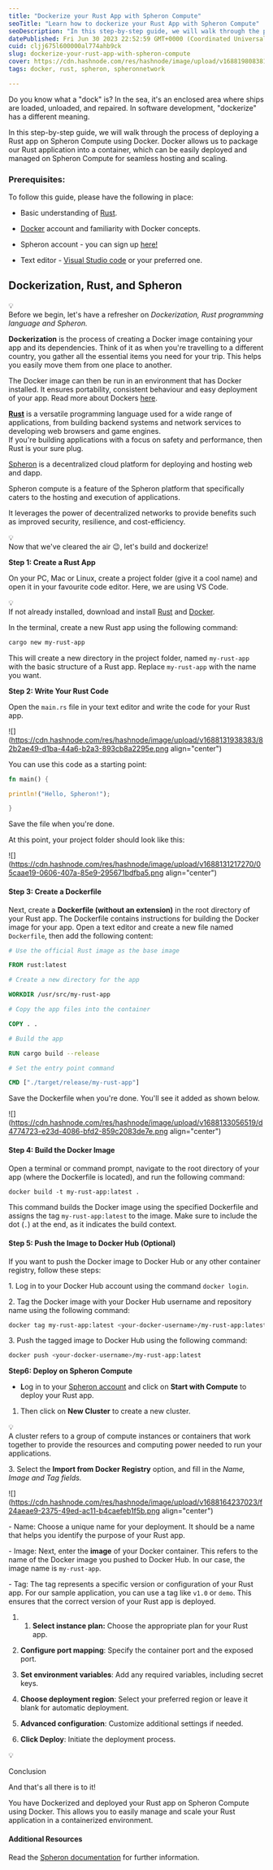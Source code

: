 ```yaml
---
title: "Dockerize your Rust App with Spheron Compute"
seoTitle: "Learn how to dockerize your Rust App with Spheron Compute"
seoDescription: "In this step-by-step guide, we will walk through the process of deploying a Rust app on Spheron Compute using Docker."
datePublished: Fri Jun 30 2023 22:52:59 GMT+0000 (Coordinated Universal Time)
cuid: cljj675l600000al774ahb9ck
slug: dockerize-your-rust-app-with-spheron-compute
cover: https://cdn.hashnode.com/res/hashnode/image/upload/v1688198083812/4f4894a0-f87b-4e42-b7ae-5d67de2b7a1f.png
tags: docker, rust, spheron, spheronnetwork

---
```


Do you know what a "dock" is? In the sea, it's an enclosed area where ships are loaded, unloaded, and repaired. In software development, "dockerize" has a different meaning.

In this step-by-step guide, we will walk through the process of deploying a Rust app on Spheron Compute using Docker. Docker allows us to package our Rust application into a container, which can be easily deployed and managed on Spheron Compute for seamless hosting and scaling.

### Prerequisites:

To follow this guide, please have the following in place:

* Basic understanding of [Rust](https://www.rust-lang.org/).
    
* [Docker](https://www.docker.com/) account and familiarity with Docker concepts.
    
* Spheron account - you can sign up [here!](https://spheron.network/)
    
* Text editor - [Visual Studio code](https://code.visualstudio.com/) or your preferred one.
    

## Dockerization, Rust, and Spheron

<div data-node-type="callout">
<div data-node-type="callout-emoji">💡</div>
<div data-node-type="callout-text">Before we begin, let's have a refresher on <em>Dockerization, Rust programming language and Spheron.</em></div>
</div>

**Dockerization** is the process of creating a Docker image containing your app and its dependencies. Think of it as when you're travelling to a different country, you gather all the essential items you need for your trip. This helps you easily move them from one place to another.

The Docker image can then be run in an environment that has Docker installed. It ensures portability, consistent behaviour and easy deployment of your app. Read more about Dockers [here](https://medium.com/uptime-99/the-benefits-of-using-docker-for-development-and-operations-2c5256ad89bc).

[**Rust**](https://www.rust-lang.org/) is a versatile programming language used for a wide range of applications, from building backend systems and network services to developing web browsers and game engines.  
If you're building applications with a focus on safety and performance, then Rust is your sure plug.

[Spheron](https://spheron.network/) is a decentralized cloud platform for deploying and hosting web and dapp.

Spheron compute is a feature of the Spheron platform that specifically caters to the hosting and execution of applications.

It leverages the power of decentralized networks to provide benefits such as improved security, resilience, and cost-efficiency.

<div data-node-type="callout">
<div data-node-type="callout-emoji">💡</div>
<div data-node-type="callout-text">Now that we've cleared the air 😉, let's build and dockerize!</div>
</div>

**Step 1: Create a Rust App**

On your PC, Mac or Linux, create a project folder (give it a cool name) and open it in your favourite code editor. Here, we are using VS Code.

<div data-node-type="callout">
<div data-node-type="callout-emoji">💡</div>
<div data-node-type="callout-text">If not already installed, download and install <a target="_blank" rel="noopener noreferrer nofollow" href="https://www.rust-lang.org/tools/install" style="pointer-events: none">Rust</a> and <a target="_blank" rel="noopener noreferrer nofollow" href="https://www.docker.com/get-started/" style="pointer-events: none">Docker</a>.</div>
</div>

In the terminal, create a new Rust app using the following command:

```bash
cargo new my-rust-app
```

This will create a new directory in the project folder, named `my-rust-app` with the basic structure of a Rust app. Replace `my-rust-app` with the name you want.

**Step 2: Write Your Rust Code**

Open the `main.rs` file in your text editor and write the code for your Rust app.

![](https://cdn.hashnode.com/res/hashnode/image/upload/v1688131938383/82b2ae49-d1ba-44a6-b2a3-893cb8a2295e.png align="center")

You can use this code as a starting point:

```rust
fn main() {

println!("Hello, Spheron!");

}
```

Save the file when you're done.

At this point, your project folder should look like this:

![](https://cdn.hashnode.com/res/hashnode/image/upload/v1688131217270/05caae19-0606-407a-85e9-295671bdfba5.png align="center")

#### Step 3: Create a Dockerfile

Next, create a **Dockerfile (without an extension)** in the root directory of your Rust app. The Dockerfile contains instructions for building the Docker image for your app. Open a text editor and create a new file named `Dockerfile`, then add the following content:

```dockerfile
# Use the official Rust image as the base image

FROM rust:latest

# Create a new directory for the app

WORKDIR /usr/src/my-rust-app

# Copy the app files into the container

COPY . .

# Build the app

RUN cargo build --release

# Set the entry point command

CMD ["./target/release/my-rust-app"]
```

Save the Dockerfile when you're done. You'll see it added as shown below.

![](https://cdn.hashnode.com/res/hashnode/image/upload/v1688133056519/d4774723-e23d-4086-bfd2-859c2083de7e.png align="center")

#### Step 4: Build the Docker Image

Open a terminal or command prompt, navigate to the root directory of your app (where the Dockerfile is located), and run the following command:

```dockerfile
docker build -t my-rust-app:latest .
```

This command builds the Docker image using the specified Dockerfile and assigns the tag `my-rust-app:latest` to the image. Make sure to include the dot (`.`) at the end, as it indicates the build context.

#### Step 5: Push the Image to Docker Hub (Optional)

If you want to push the Docker image to Docker Hub or any other container registry, follow these steps:

1\. Log in to your Docker Hub account using the command `docker login`.

2\. Tag the Docker image with your Docker Hub username and repository name using the following command:

```bash
docker tag my-rust-app:latest <your-docker-username>/my-rust-app:latest
```

3\. Push the tagged image to Docker Hub using the following command:

```bash
docker push <your-docker-username>/my-rust-app:latest
```

**Step6: Deploy on Spheron Compute**

* **L**og in to your [Spheron account](https://spheron.network) and click on **Start with Compute** to deploy your Rust app.
    

1. Then click on **New Cluster** to create a new cluster.
    

<div data-node-type="callout">
<div data-node-type="callout-emoji">💡</div>
<div data-node-type="callout-text">A cluster refers to a group of compute instances or containers that work together to provide the resources and computing power needed to run your applications.</div>
</div>

3\. Select the **Import from Docker Registry** option, and fill in the *Name, Image and Tag fields.*

![](https://cdn.hashnode.com/res/hashnode/image/upload/v1688164237023/f24aeae9-2375-49ed-ac11-b4caefeb1f5b.png align="center")

\- Name: Choose a unique name for your deployment. It should be a name that helps you identify the purpose of your Rust app.

\- Image: Next, enter the **image** of your Docker container. This refers to the name of the Docker image you pushed to Docker Hub. In our case, the image name is `my-rust-app`.

\- Tag: The tag represents a specific version or configuration of your Rust app. For our sample application, you can use a tag like `v1.0` or `demo`. This ensures that the correct version of your Rust app is deployed.

1. 1. **Select instance plan:** Choose the appropriate plan for your Rust app.
        
2. **Configure port mapping**: Specify the container port and the exposed port.
    
3. **Set environment variables**: Add any required variables, including secret keys.
    
4. **Choose deployment region**: Select your preferred region or leave it blank for automatic deployment.
    
5. **Advanced configuration**: Customize additional settings if needed.
    
6. **Click Deploy**: Initiate the deployment process.
    

💡

Conclusion

And that's all there is to it!

You have Dockerized and deployed your Rust app on Spheron Compute using Docker. This allows you to easily manage and scale your Rust application in a containerized environment.

#### Additional Resources

Read the [Spheron documentation](https://docs.spheron.network) for further information.